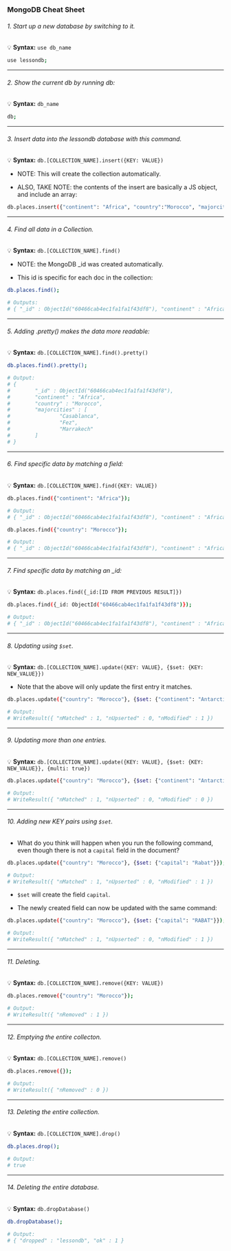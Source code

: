 ### MongoDB Cheat Sheet

###### 1. Start up a new database by switching to it.

💡 __Syntax:__ `use db_name` 

```bash
use lessondb;
```

---

###### 2. Show the current db by running db:

💡 __Syntax:__ `db_name`

```bash
db;
```

---

###### 3. Insert data into the lessondb database with this command.

💡 __Syntax:__ `db.[COLLECTION_NAME].insert({KEY: VALUE})`

* NOTE: This will create the collection automatically.

* ALSO, TAKE NOTE: the contents of the insert are basically a JS object, and include an array:

```bash
db.places.insert({"continent": "Africa", "country":"Morocco", "majorcities": ["Casablanca", "Fez", "Marrakech"]});
```

---

###### 4. Find all data in a Collection.

💡 __Syntax:__ `db.[COLLECTION_NAME].find()`

* NOTE: the MongoDB _id was created automatically.

* This id is specific for each doc in the collection:

```bash
db.places.find();

# Outputs:
# { "_id" : ObjectId("60466cab4ec1fa1fa1f43df8"), "continent" : "Africa", "country" : "Morocco", "majorcities" : [ "Casablanca", "Fez", "Marrakech" ] }
```

---

###### 5. Adding .pretty() makes the data more readable:

💡 __Syntax:__ `db.[COLLECTION_NAME].find().pretty()`

```bash
db.places.find().pretty();

# Output:
# {
#        "_id" : ObjectId("60466cab4ec1fa1fa1f43df8"),
#        "continent" : "Africa",
#        "country" : "Morocco",
#        "majorcities" : [
#                "Casablanca",
#                "Fez",
#                "Marrakech"
#        ]
# }
```

---

###### 6. Find specific data by matching a field:

💡 __Syntax:__ `db.[COLLECTION_NAME].find({KEY: VALUE})`

```bash
db.places.find({"continent": "Africa"});

# Output:
# { "_id" : ObjectId("60466cab4ec1fa1fa1f43df8"), "continent" : "Africa", "country" : "Morocco", "majorcities" : [ "Casablanca", "Fez", "Marrakech" ] }

db.places.find({"country": "Morocco"});

# Output:
# { "_id" : ObjectId("60466cab4ec1fa1fa1f43df8"), "continent" : "Africa", "country" : "Morocco", "majorcities" : [ "Casablanca", "Fez", "Marrakech" ] }
```

---

###### 7. Find specific data by matching an _id:

💡 __Syntax:__ `db.places.find({_id:[ID FROM PREVIOUS RESULT]})`

```bash
db.places.find({_id: ObjectId("60466cab4ec1fa1fa1f43df8")});

# Output:
# { "_id" : ObjectId("60466cab4ec1fa1fa1f43df8"), "continent" : "Africa", "country" : "Morocco", "majorcities" : [ "Casablanca", "Fez", "Marrakech" ] }
```

---

###### 8. Updating using `$set`.

💡 __Syntax:__ `db.[COLLECTION_NAME].update({KEY: VALUE}, {$set: {KEY: NEW_VALUE}})`

* Note that the above will only update the first entry it matches.

```bash
db.places.update({"country": "Morocco"}, {$set: {"continent": "Antarctica"}});

# Output:
# WriteResult({ "nMatched" : 1, "nUpserted" : 0, "nModified" : 1 })
```

---

###### 9. Updating more than one entries.

💡 __Syntax:__ `db.[COLLECTION_NAME].update({KEY: VALUE}, {$set: {KEY: NEW_VALUE}}, {multi: true})`

```bash
db.places.update({"country": "Morocco"}, {$set: {"continent": "Antarctica"}}, {multi: true})

# Output:
# WriteResult({ "nMatched" : 1, "nUpserted" : 0, "nModified" : 0 })
```

---

###### 10. Adding new KEY pairs using `$set`.

* What do you think will happen when you run the following command, even though there is not a `capital` field in the document?

```bash
db.places.update({"country": "Morocco"}, {$set: {"capital": "Rabat"}});

# Output:
# WriteResult({ "nMatched" : 1, "nUpserted" : 0, "nModified" : 1 })
```

* `$set` will create the field `capital`.

* The newly created field can now be updated with the same command:

```bash
db.places.update({"country": "Morocco"}, {$set: {"capital": "RABAT"}});

# Output:
# WriteResult({ "nMatched" : 1, "nUpserted" : 0, "nModified" : 1 })
```

----

###### 11. Deleting.

💡 __Syntax:__ `db.[COLLECTION_NAME].remove({KEY: VALUE})`

```bash
db.places.remove({"country": "Morocco"});

# Output:
# WriteResult({ "nRemoved" : 1 })
```

---

###### 12. Emptying the entire collecton.

💡 __Syntax:__ `db.[COLLECTION_NAME].remove()`


```bash
db.places.remove({});

# Output: 
# WriteResult({ "nRemoved" : 0 })
```

---

###### 13. Deleting the entire collection.

💡 __Syntax:__ `db.[COLLECTION_NAME].drop()`

```bash
db.places.drop();

# Output:
# true
```

---

###### 14. Deleting the entire database.

💡 __Syntax:__ `db.dropDatabase()`

```bash
db.dropDatabase();

# Output:
# { "dropped" : "lessondb", "ok" : 1 }
```